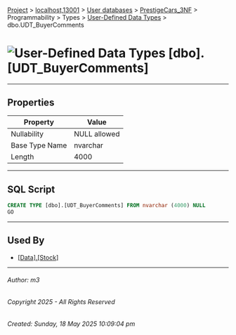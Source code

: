 #### 

[Project](../../../../../../index.md) > [localhost,13001](../../../../../index.md) > [User databases](../../../../index.md) > [PrestigeCars_3NF](../../../index.md) > Programmability > Types > [User-Defined Data Types](User-Defined_Data_Types.md) > dbo.UDT_BuyerComments

# ![User-Defined Data Types](../../../../../../Images/UserDefinedDataType32.png) [dbo].[UDT_BuyerComments]

---

## <a name="#properties"></a>Properties

| Property | Value |
|---|---|
| Nullability | NULL allowed |
| Base Type Name | nvarchar |
| Length | 4000 |


---

## <a name="#sqlscript"></a>SQL Script

```sql
CREATE TYPE [dbo].[UDT_BuyerComments] FROM nvarchar (4000) NULL
GO

```


---

## <a name="#usedby"></a>Used By

* [[Data].[Stock]](../../../Tables/Data_Stock.md)


---

###### Author:  m3

###### Copyright 2025 - All Rights Reserved

###### Created: Sunday, 18 May 2025 10:09:04 pm

